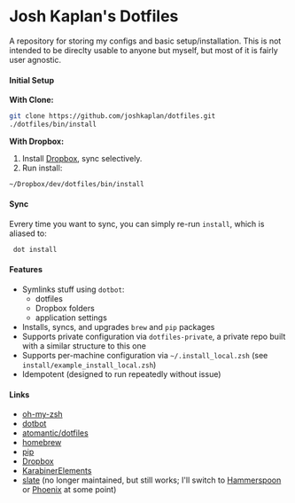 # Josh Kaplan's Dotfiles

A repository for storing my configs and basic setup/installation. This is not intended to be direclty usable to anyone but myself, but most of it is fairly user agnostic.

#### Initial Setup

__With Clone:__
```bash
git clone https://github.com/joshkaplan/dotfiles.git
./dotfiles/bin/install
```

__With Dropbox:__

1. Install [Dropbox](https://db.tt/x739XBiN), sync selectively. 
2. Run install:
```bash
~/Dropbox/dev/dotfiles/bin/install
```

#### Sync

Evrery time you want to sync, you can simply re-run `install`, which is aliased to:
```bash
 dot install
```

#### Features

* Symlinks stuff using `dotbot`:
	* dotfiles
	* Dropbox folders
	* application settings
* Installs, syncs, and upgrades `brew` and `pip` packages
* Supports private configuration via `dotfiles-private`, a private repo built with a similar structure to this one
* Supports per-machine configuration via `~/.install_local.zsh` (see `install/example_install_local.zsh`)
* Idempotent (designed to run repeatedly without issue)

#### Links

* [oh-my-zsh](https://github.com/robbyrussell/oh-my-zsh)
* [dotbot](https://github.com/anishathalye/dotbot/)
* [atomantic/dotfiles](https://github.com/atomantic/dotfiles)
* [homebrew](https://brew.sh/)
* [pip](https://pypi.org/project/pip/)
* [Dropbox](https://db.tt/x739XBiN)
* [KarabinerElements](https://github.com/tekezo/Karabiner-Elements)
* [slate](https://github.com/mattr-/slate) (no longer maintained, but still works; I'll switch to [Hammerspoon](https://github.com/Hammerspoon/hammerspoon) or [Phoenix](https://github.com/kasper/phoenix) at some point)
